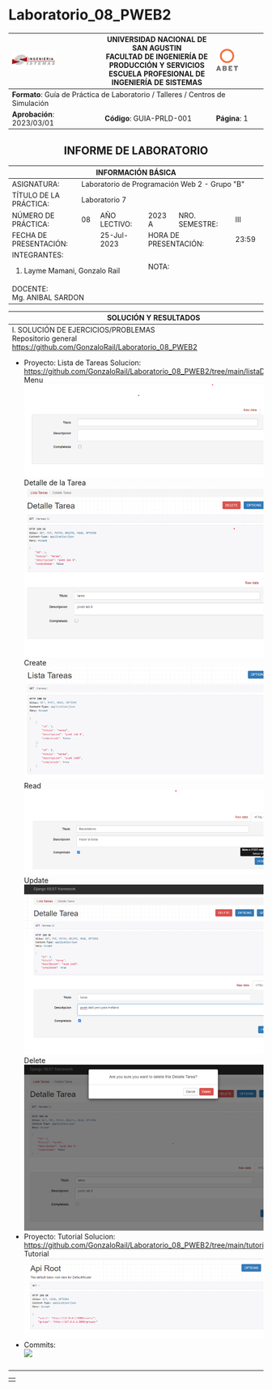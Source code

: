 # Laboratorio_08_PWEB2
<table>
    <theader>
        <tr>
            <td><img src="https://github.com/rescobedoq/pw2/blob/main/epis.png?raw=true" alt="EPIS" style="width:50%; height:auto"/></td>
            <th align="center">
                <span style="font-weight:bold;">UNIVERSIDAD NACIONAL DE SAN AGUSTIN</span><br />
                <span style="font-weight:bold;">FACULTAD DE INGENIERÍA DE PRODUCCIÓN Y SERVICIOS</span><br />
                <span style="font-weight:bold;">ESCUELA PROFESIONAL DE INGENIERÍA DE SISTEMAS</span>
            </th>
            <td><img src="https://github.com/rescobedoq/pw2/blob/main/abet.png?raw=true" alt="ABET" style="width:50%; height:auto"/></td>
        </tr>
    </theader>
    <tbody>
        <tr><td colspan="3"><span style="font-weight:bold;">Formato</span>: Guía de Práctica de Laboratorio / Talleres / Centros de Simulación</td></tr>
        <tr><td><span style="font-weight:bold;">Aprobación</span>:  2023/03/01</td><td><span style="font-weight:bold;">Código</span>: GUIA-PRLD-001</td><td><span style="font-weight:bold;">Página</span>: 1</td></tr>
    </tbody>
</table>
</div>
<div align="center">
    <span style="font-weight:bold;"><h2>INFORME DE LABORATORIO</h2></span>
</div>


<table>
<theader>
    <tr><th colspan="6" style="width:50%; height:auto; text-align:center">INFORMACIÓN BÁSICA</th></tr>
</theader>
<tbody>
    <tr>
        <td>ASIGNATURA:</td><td colspan="5">Laboratorio de Programación Web 2 - Grupo "B"</td>
    </tr>
    <tr>
        <td>TÍTULO DE LA PRÁCTICA:</td><td colspan="5">Laboratorio 7</td>
    </tr>
    <tr>
        <td>NÚMERO DE PRÁCTICA:</td><td>08</td><td>AÑO LECTIVO:</td><td>2023 A</td><td>NRO. SEMESTRE:</td><td>III</td>
    </tr>
    <tr>
        <td colspan="2">FECHA DE PRESENTACIÓN:</td><td>25-Jul-2023</td><td colspan="2">HORA DE PRESENTACIÓN:</td><td>23:59</td>
    </tr>
    <tr>
        <td colspan="3">INTEGRANTES:
        <ol>
        <li>Layme Mamani, Gonzalo Rail</li>
        </ol>
        </td>
        <td colspan="2"> NOTA:</td>
        <td>     </td>
    </tr>
    <tr>
        <td colspan="6">DOCENTE:<br>
        Mg. ANIBAL SARDON
        </td>
    </tr>
</tdbody>
</table>

<table>
    <theader>
        <tr>
            <th style="text-align:center">SOLUCIÓN Y RESULTADOS</th>
        </tr>
    </theader>
    <tbody>
        <tr>
            <td>
            I. SOLUCIÓN DE EJERCICIOS/PROBLEMAS<br>
                    Repositorio general<br>
                    <a href="https://github.com/GonzaloRail/Laboratorio_08_PWEB2">https://github.com/GonzaloRail/Laboratorio_08_PWEB2</a>
            <ul>
                <li>
                    Proyecto: Lista de Tareas
                    Solucion: <a href="https://github.com/GonzaloRail/Laboratorio_08_PWEB2/tree/main/listaDetareas">https://github.com/GonzaloRail/Laboratorio_08_PWEB2/tree/main/listaDetareas</a>
                    Menu
                    <img src="./img/menu.png">
                    Detalle de la Tarea
                    <img src="./img/detalleTarea.png">
                    Create
                    <img src="./img/ListaTareas.png">
                    Read
                    <img src="./img/menuRelleno.png">
                    Update
                    <img src="./img/update.png">
                    Delete
                    <img src="./img/delete.png"> 
                </li>
                <li>
                    Proyecto: Tutorial
                    Solucion: <a href="https://github.com/GonzaloRail/Laboratorio_08_PWEB2/tree/main/tutorial/tutorial">https://github.com/GonzaloRail/Laboratorio_08_PWEB2/tree/main/tutorial/tutorial</a>
                    Tutorial
                    <img src="./img/tutorial.png">
                </li>
                <li>
                    Commits: <br>
                    <img src="./img/comits.png">
                </li>
                </li>
            </ul>
            </td>
        </tr>
        <tr>
            <td>
            </td>
            </td>
        </tr>
    </tbody>
</table>

<table>
    <theader>
        <tr>
        </tr>
    </theader>
    <tbody>
        <tr>
            <td>
            </td>
        </tr>
    </tbody>
</table>

<table>
    <theader>
        <tr>
        </tr>
    </theader>
    <tbody>
        <tr>
        </tr>
    </tbody>
</table>